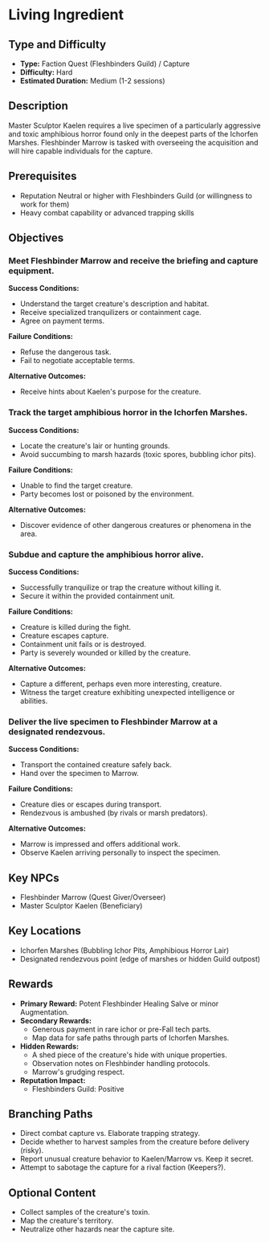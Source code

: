 # Living Ingredient

## Type and Difficulty
- **Type:** Faction Quest (Fleshbinders Guild) / Capture
- **Difficulty:** Hard
- **Estimated Duration:** Medium (1-2 sessions)

## Description
Master Sculptor Kaelen requires a live specimen of a particularly aggressive and toxic amphibious horror found only in the deepest parts of the Ichorfen Marshes. Fleshbinder Marrow is tasked with overseeing the acquisition and will hire capable individuals for the capture.

## Prerequisites
- Reputation Neutral or higher with Fleshbinders Guild (or willingness to work for them)
- Heavy combat capability or advanced trapping skills

## Objectives
### Meet Fleshbinder Marrow and receive the briefing and capture equipment.

**Success Conditions:**
- Understand the target creature's description and habitat.
- Receive specialized tranquilizers or containment cage.
- Agree on payment terms.

**Failure Conditions:**
- Refuse the dangerous task.
- Fail to negotiate acceptable terms.

**Alternative Outcomes:**
- Receive hints about Kaelen's purpose for the creature.
### Track the target amphibious horror in the Ichorfen Marshes.

**Success Conditions:**
- Locate the creature's lair or hunting grounds.
- Avoid succumbing to marsh hazards (toxic spores, bubbling ichor pits).

**Failure Conditions:**
- Unable to find the target creature.
- Party becomes lost or poisoned by the environment.

**Alternative Outcomes:**
- Discover evidence of other dangerous creatures or phenomena in the area.
### Subdue and capture the amphibious horror alive.

**Success Conditions:**
- Successfully tranquilize or trap the creature without killing it.
- Secure it within the provided containment unit.

**Failure Conditions:**
- Creature is killed during the fight.
- Creature escapes capture.
- Containment unit fails or is destroyed.
- Party is severely wounded or killed by the creature.

**Alternative Outcomes:**
- Capture a different, perhaps even more interesting, creature.
- Witness the target creature exhibiting unexpected intelligence or abilities.
### Deliver the live specimen to Fleshbinder Marrow at a designated rendezvous.

**Success Conditions:**
- Transport the contained creature safely back.
- Hand over the specimen to Marrow.

**Failure Conditions:**
- Creature dies or escapes during transport.
- Rendezvous is ambushed (by rivals or marsh predators).

**Alternative Outcomes:**
- Marrow is impressed and offers additional work.
- Observe Kaelen arriving personally to inspect the specimen.

## Key NPCs
- Fleshbinder Marrow (Quest Giver/Overseer)
- Master Sculptor Kaelen (Beneficiary)

## Key Locations
- Ichorfen Marshes (Bubbling Ichor Pits, Amphibious Horror Lair)
- Designated rendezvous point (edge of marshes or hidden Guild outpost)

## Rewards
- **Primary Reward:** Potent Fleshbinder Healing Salve or minor Augmentation.
- **Secondary Rewards:**
  - Generous payment in rare ichor or pre-Fall tech parts.
  - Map data for safe paths through parts of Ichorfen Marshes.
- **Hidden Rewards:**
  - A shed piece of the creature's hide with unique properties.
  - Observation notes on Fleshbinder handling protocols.
  - Marrow's grudging respect.
- **Reputation Impact:**
  - Fleshbinders Guild: Positive

## Branching Paths
- Direct combat capture vs. Elaborate trapping strategy.
- Decide whether to harvest samples from the creature before delivery (risky).
- Report unusual creature behavior to Kaelen/Marrow vs. Keep it secret.
- Attempt to sabotage the capture for a rival faction (Keepers?).

## Optional Content
- Collect samples of the creature's toxin.
- Map the creature's territory.
- Neutralize other hazards near the capture site.
